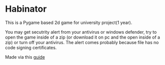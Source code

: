 # Habinator

This is a Pygame based 2d game for university project(1 year).

You may get secutrity alert from your antivirus or windows defender, try to open the game inside of a zip (or download it on pc and the open inside of a zip) or turn off your
antivirus. The alert comes probably because file has no code signing certificates. 


Made via this [guide](https://www.youtube.com/watch?v=AY9MnQ4x3zk)
